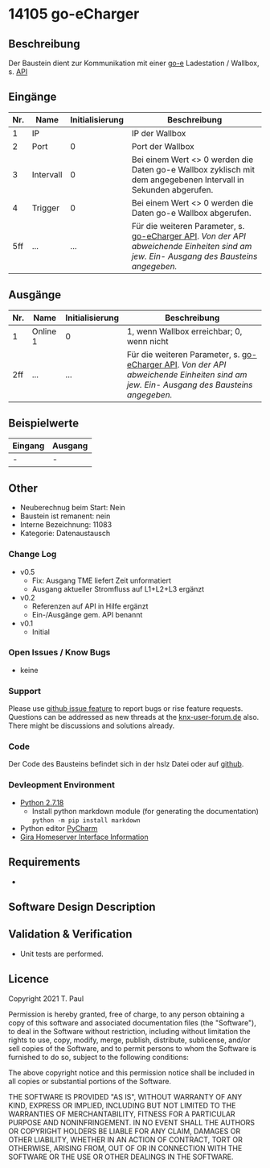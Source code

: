 # 14105 go-eCharger

## Beschreibung 

Der Baustein dient zur Kommunikation mit einer [go-e](https://go-e.co/) Ladestation / Wallbox, s. [API](https://github.com/goecharger/go-eCharger-API-v1)

## Eingänge

| Nr. | Name | Initialisierung | Beschreibung |
| --- | --- | --- | --- |
| 1 | IP | | IP der Wallbox |
| 2 | Port | 0 | Port der Wallbox |
| 3 | Intervall | 0 | Bei einem Wert <> 0 werden die Daten go-e Wallbox zyklisch mit dem angegebenen Intervall in Sekunden abgerufen. |
| 4 | Trigger | 0 | Bei einem Wert <> 0 werden die Daten go-e Wallbox abgerufen. |
| 5ff | ... | ... | Für die weiteren Parameter, s. [go-eCharger API](https://github.com/goecharger/go-eCharger-API-v1). *Von der API abweichende Einheiten sind am jew. Ein- Ausgang des Bausteins angegeben.* |

## Ausgänge

| Nr. | Name | Initialisierung | Beschreibung |
| --- | --- | --- | --- |
| 1 | Online 1 | 0 | 1, wenn Wallbox erreichbar; 0, wenn nicht |
| 2ff | ... | ... | Für die weiteren Parameter, s. [go-eCharger API](https://github.com/goecharger/go-eCharger-API-v1). *Von der API abweichende Einheiten sind am jew. Ein- Ausgang des Bausteins angegeben.* |

## Beispielwerte

| Eingang | Ausgang |
| --- | --- |
| - | - |


## Other

- Neuberechnug beim Start: Nein
- Baustein ist remanent: nein
- Interne Bezeichnung: 11083
- Kategorie: Datenaustausch

### Change Log

 - v0.5
     - Fix: Ausgang TME liefert Zeit unformatiert
	 - Ausgang aktueller Stromfluss auf L1+L2+L3 ergänzt
 - v0.2
     - Referenzen auf API in Hilfe ergänzt
	 - Ein-/Ausgänge gem. API benannt
 - v0.1
     - Initial


### Open Issues / Know Bugs

- keine

### Support

Please use [github issue feature](https://github.com/En3rGy/14108_tibber/issues) to report bugs or rise feature requests.
Questions can be addressed as new threads at the [knx-user-forum.de](https://knx-user-forum.de) also. There might be discussions and solutions already.


### Code

Der Code des Bausteins befindet sich in der hslz Datei oder auf [github](https://github.com/En3rGy/14105_go-eCharger).

### Devleopment Environment

- [Python 2.7.18](https://www.python.org/download/releases/2.7/)
    - Install python markdown module (for generating the documentation) `python -m pip install markdown`
- Python editor [PyCharm](https://www.jetbrains.com/pycharm/)
- [Gira Homeserver Interface Information](http://www.hs-help.net/hshelp/gira/other_documentation/Schnittstelleninformationen.zip)


## Requirements
-

## Software Design Description


## Validation & Verification
- Unit tests are performed.

## Licence

Copyright 2021 T. Paul

Permission is hereby granted, free of charge, to any person obtaining a copy of this software and associated documentation files (the "Software"), to deal in the Software without restriction, including without limitation the rights to use, copy, modify, merge, publish, distribute, sublicense, and/or sell copies of the Software, and to permit persons to whom the Software is furnished to do so, subject to the following conditions:

The above copyright notice and this permission notice shall be included in all copies or substantial portions of the Software.

THE SOFTWARE IS PROVIDED "AS IS", WITHOUT WARRANTY OF ANY KIND, EXPRESS OR IMPLIED, INCLUDING BUT NOT LIMITED TO THE WARRANTIES OF MERCHANTABILITY, FITNESS FOR A PARTICULAR PURPOSE AND NONINFRINGEMENT. IN NO EVENT SHALL THE AUTHORS OR COPYRIGHT HOLDERS BE LIABLE FOR ANY CLAIM, DAMAGES OR OTHER LIABILITY, WHETHER IN AN ACTION OF CONTRACT, TORT OR OTHERWISE, ARISING FROM, OUT OF OR IN CONNECTION WITH THE SOFTWARE OR THE USE OR OTHER DEALINGS IN THE SOFTWARE.
